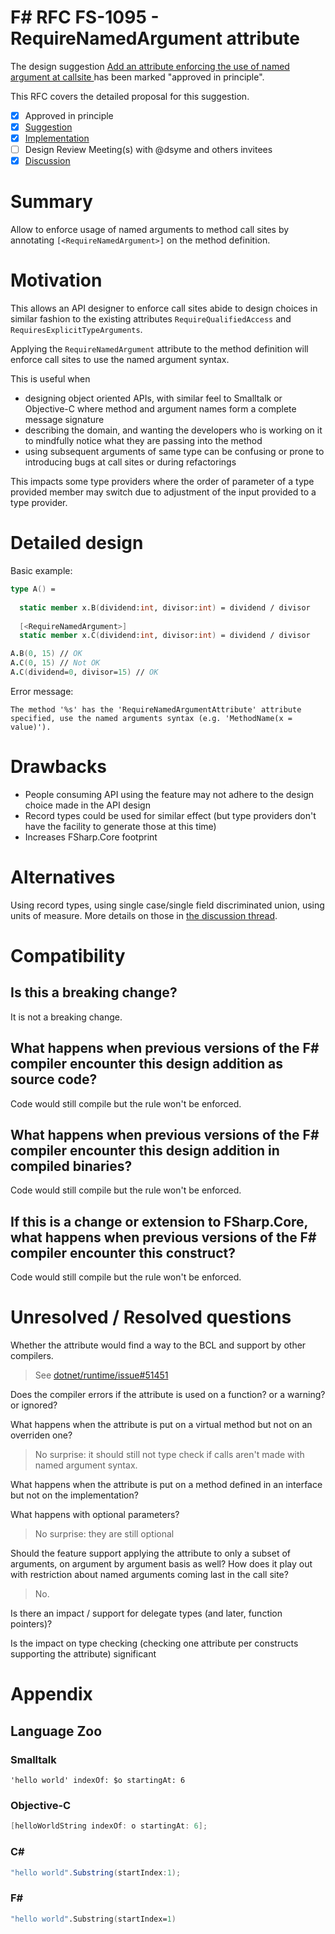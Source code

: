 # F# RFC FS-1095 - RequireNamedArgument attribute

The design suggestion [Add an attribute enforcing the use of named argument at callsite
](https://github.com/fsharp/fslang-suggestions/issues/414) has been marked "approved in principle".


This RFC covers the detailed proposal for this suggestion.

- [x] Approved in principle
- [x] [Suggestion](https://github.com/fsharp/fslang-suggestions/issues/414)
- [x] [Implementation](https://github.com/dotnet/fsharp/pull/11368)
- [ ] Design Review Meeting(s) with @dsyme and others invitees
- [x] [Discussion](https://github.com/fsharp/fslang-design/discussions/538)

# Summary

Allow to enforce usage of named arguments to method call sites by annotating `[<RequireNamedArgument>]` on the method definition.

# Motivation

This allows an API designer to enforce call sites abide to design choices in similar fashion to the existing attributes `RequireQualifiedAccess` and `RequiresExplicitTypeArguments`.

Applying the `RequireNamedArgument` attribute to the method definition will enforce call sites to use the named argument syntax.

This is useful when
* designing object oriented APIs, with similar feel to Smalltalk or Objective-C where method and argument names form a complete message signature
* describing the domain, and wanting the developers who is working on it to mindfully notice what they are passing into the method
* using subsequent arguments of same type can be confusing or prone to introducing bugs at call sites or during refactorings

This impacts some type providers where the order of parameter of a type provided member may switch due to adjustment of the input provided to a type provider.

# Detailed design

Basic example:

```fsharp
type A() =
  
  static member x.B(dividend:int, divisor:int) = dividend / divisor
  
  [<RequireNamedArgument>]
  static member x.C(dividend:int, divisor:int) = dividend / divisor

A.B(0, 15) // OK
A.C(0, 15) // Not OK
A.C(dividend=0, divisor=15) // OK
```

Error message:

`The method '%s' has the 'RequireNamedArgumentAttribute' attribute specified, use the named arguments syntax (e.g. 'MethodName(x = value)').`

# Drawbacks

* People consuming API using the feature may not adhere to the design choice made in the API design
* Record types could be used for similar effect (but type providers don't have the facility to generate those at this time)
* Increases FSharp.Core footprint

# Alternatives

Using record types, using single case/single field discriminated union, using units of measure. More details on those in [the discussion thread](https://github.com/fsharp/fslang-design/discussions/538).

# Compatibility

## Is this a breaking change?

It is not a breaking change.

## What happens when previous versions of the F# compiler encounter this design addition as source code?

Code would still compile but the rule won't be enforced. 

## What happens when previous versions of the F# compiler encounter this design addition in compiled binaries?

Code would still compile but the rule won't be enforced. 

## If this is a change or extension to FSharp.Core, what happens when previous versions of the F# compiler encounter this construct?

Code would still compile but the rule won't be enforced. 

# Unresolved / Resolved questions

Whether the attribute would find a way to the BCL and support by other compilers.

> See [dotnet/runtime/issue#51451](https://github.com/dotnet/runtime/issues/51451)

Does the compiler errors if the attribute is used on a function? or a warning? or ignored?

What happens when the attribute is put on a virtual method but not on an overriden one?

> No surprise: it should still not type check if calls aren't made with named argument syntax.

What happens when the attribute is put on a method defined in an interface but not on the implementation?

What happens with optional parameters?

> No surprise: they are still optional

Should the feature support applying the attribute to only a subset of arguments, on argument by argument basis as well? How does it play out with restriction about named arguments coming last in the call site?

> No.

Is there an impact / support for delegate types (and later, function pointers)?

Is the impact on type checking (checking one attribute per constructs supporting the attribute) significant

# Appendix

## Language Zoo

### Smalltalk
```smalltalk
'hello world' indexOf: $o startingAt: 6
```

### Objective-C
```objectivec
[helloWorldString indexOf: o startingAt: 6];
```

### C#
```csharp
"hello world".Substring(startIndex:1);
```

### F#
```fsharp
"hello world".Substring(startIndex=1)
```